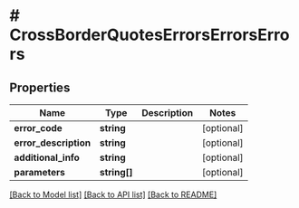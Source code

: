 # # CrossBorderQuotesErrorsErrorsErrors

## Properties

Name | Type | Description | Notes
------------ | ------------- | ------------- | -------------
**error_code** | **string** |  | [optional] 
**error_description** | **string** |  | [optional] 
**additional_info** | **string** |  | [optional] 
**parameters** | **string[]** |  | [optional] 

[[Back to Model list]](../../README.md#documentation-for-models) [[Back to API list]](../../README.md#documentation-for-api-endpoints) [[Back to README]](../../README.md)


